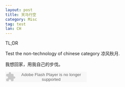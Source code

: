 ```yaml
---
layout: post
title: 天马行空
category: Misc
tag: test
lan: CH
---
```


TL;DR

Test the non-technology of chinese category 凉风秋月.
<!--preview-->

我想回家，用我自己的步伐。

<embed src="http://www.xiami.com/widget/0_3638860/singlePlayer.swf" type="application/x-shockwave-flash" width="257" height="33" wmode="transparent"></embed>
